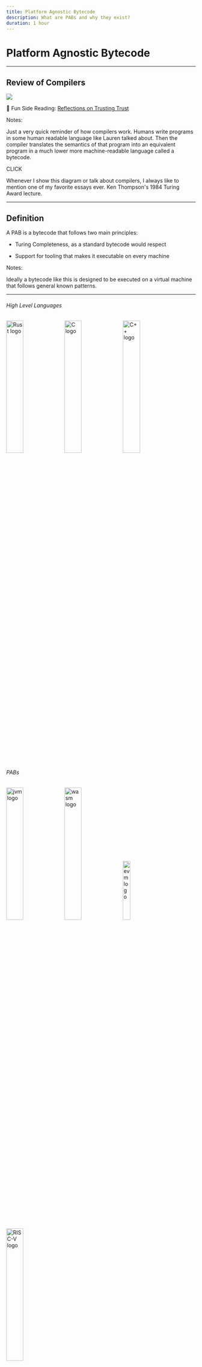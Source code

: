 ```yaml
---
title: Platform Agnostic Bytecode
description: What are PABs and why they exist?
duration: 1 hour
---
```


# Platform Agnostic Bytecode

---

## Review of Compilers

<img src="./img/pab/compiling.png" />

🤯 Fun Side Reading: <!-- .element: class="fragment" data-fragment-index="1" -->
[Reflections on Trusting Trust](https://www.cs.cmu.edu/~rdriley/487/papers/Thompson_1984_ReflectionsonTrustingTrust.pdf) <!-- .element: class="fragment" data-fragment-index="1" -->

Notes:

Just a very quick reminder of how compilers work.
Humans write programs in some human readable language like Lauren talked about.
Then the compiler translates the semantics of that program into an equivalent program in a much lower more machine-readable language called a bytecode.

CLICK

Whenever I show this diagram or talk about compilers, I always like to mention one of my favorite essays ever.
Ken Thompson's 1984 Turing Award lecture.

---

## Definition

A PAB is a bytecode that follows two main principles:

- Turing Completeness, as a standard bytecode would respect

<!-- .element: class="fragment" data-fragment-index="1" -->

- Support for tooling that makes it executable on every machine

<!-- .element: class="fragment" data-fragment-index="2" -->

Notes:

Ideally a bytecode like this is designed to be executed on a virtual machine that follows general known patterns.

---

<pba-cols>
<pba-col left>

<pba-flex center>

###### High Level Languages

<img style="width: 30%" src="img/pab/rust_logo.png" alt="Rust logo" />

<img style="width: 30%" src="img/pab/c_logo.png" alt="C logo" />

<img style="width: 30%" src="img/pab/c++_logo.png" alt="C++ logo" />

</pba-flex>
</pba-col>
<!-- .element: class="fragment" data-fragment-index="1" -->

<pba-col center>
<pba-flex center>

###### PABs

<img style="width: 30%" src="img/pab/jvm_logo.png" alt="jvm logo" />
<img style="width: 30%" src="img/pab/wasm_logo.png" alt="wasm logo" />
<img style="width: 20%" src="img/pab/eth_logo.png" alt="evm logo" />
<img style="width: 30%" src="img/pab/risc-v_logo.png" alt="RISC-V logo" />

</pba-flex>
</pba-col>
<!-- .element: class="fragment" data-fragment-index="2" -->

<pba-col right>
<pba-flex center>

###### Architecture's bytecode

<img style="width: 30%" src="img/pab/intel_logo.png" alt="intel logo" />
<img style="width: 30%" src="img/pab/arm_logo.png" alt="arm logo" />
<img style="width: 30%" src="img/pab/risc-v_logo.png" alt="RISC-V logo" />

</pba-flex>
</pba-col>
<!-- .element: class="fragment" data-fragment-index="3" -->

</pba-cols>

Notes:

From left to right you can see different levels of abstraction over the program that will ultimately be run on some machine.
Generally, from a high level language you need two compilation step if you want to pass through a PAB.

Other examples of PABs used right now:

- Inside the Linux Kernel -> eBPF
- Inside browsers -> WASM
- Inside Blockchains -> WASM
  - Full nodes
  - Light nodes (WASM inside WASM)
- LLVM Toolchain -> LLVM IR

---v

## Compiling in a PAB

<img src="./img/pab/compiling_twice.png" />

Notes:

So when we are using a PAB, we need to compile twice.
This is, of course, the cost to using a PAB.
In this lesson we'll also explore the advantages.

---

#### What a PAB allows is:

<pba-flex center>

- Portability
  <!-- .element: class="fragment" data-fragment-index="1" -->
      - Avoid Hardware Centralization
  <!-- .element: class="fragment" data-fragment-index="3" -->
- Determinism
  <!-- .element: class="fragment" data-fragment-index="2" -->
      - Make consensus possible
  <!-- .element: class="fragment" data-fragment-index="4" -->

</pba-flex>

Notes:

The main goal of a PAB is to make the code **portable**, you should be able to compile it once and then share it around without caring about the architecture on which will be executed. Of course in a decentralized network we want that different nodes, with different architectures came up to the same result if the input are the same, that's called **determinism**, if a PAB would not have determinism then reaching consensus is impossible.

---v

##### That's why PABs are so important

---

## Desireable Features

- Hardware Independence
<!-- .element: class="fragment" data-fragment-index="1" -->
- Efficiency
<!-- .element: class="fragment" data-fragment-index="2" -->
- Tool Simplicity
<!-- .element: class="fragment" data-fragment-index="3" -->
- Support as Compilation Target
<!-- .element: class="fragment" data-fragment-index="4" -->
- Sandboxing
<!-- .element: class="fragment" data-fragment-index="5" -->

Notes:

- Hardware Independence: It should not be tightly related to a specific architecture, otherwise the execution on different machine could be convoluted
- Efficiency: the execution of a PAB should be efficient, the problem for a PAB is that in the execution time is also considered the "translation" to the machine's bytecode or the interpretation
- Support as Compilation Target: The PAB should be possible to be compiled by as many as possible High Level languages
- Tool Simplicity: If the tools that makes the PAB executable are extremely complex then nobody will use it

---v

### Sandboxing?

An environment for running untrusted code without affecting the host.

<!-- .element: class="fragment" data-fragment-index="1" -->

<img style="height: 300px" src="./img/pab/sandbox.jpg" />

A SmartContract is _Arbitrary Code_ that may be executed on other people's infrastructure, we don't want SmartContracts capable of destroying the nodes on which they are executed

<!-- .element: class="fragment" data-fragment-index="2" -->

Notes:

CLICK read definition

The term sandbox is an analogy to kids playing in a sandbox.
The parent puts the kid in the sandbox and tells them they can play in the sandbox and they are safe as long as they stay in.
Don't go in the woods and get bitten by a snake or in the road and get hit by a car.
Just stay in the sandbox.

Of course the analogy isn't perfect.
The children in the sandbox stay there because the parent asked them to.
They could leave anytime they wanted to.
For actual untrusted code, a better analogy would be a walled garden or a Jail

---v

### Sandboxing?

<img src="./img/pab/jail.jpg" /> <!-- .element: class="fragment" data-fragment-index="1" -->

A sandboxed environment must be created by the executor of the PAB.

<!-- .element: class="fragment" data-fragment-index="2" -->

Notes:

Of course the security can be seen by various point of view and some examples are:

- Compilation takes too much time -> compiling bomb
- Access to the environment -> "buffer overflow" techniques

Those things can't be addressed by the PAB itself but they can give good guidelines and code design to make an 100% secure implementation of the executor possible.

---

## PAB's lifecycle example

<div class="r-stack">
<img style="width: 70%" src="img/pab/pab_path_1.svg" />
<img style="width: 70%" src="img/pab/pab_path_2.svg"/>
<!-- .element: class="fragment" data-fragment-index="1" -->
<img style="width: 70%" src="img/pab/pab_path_3.svg"/>
<!-- .element: class="fragment" data-fragment-index="2" -->
<img style="width: 70%" src="img/pab/pab_path_4.svg"/>
<!-- .element: class="fragment" data-fragment-index="3" -->
<img style="width: 70%" src="img/pab/pab_path_5.svg"/>
<!-- .element: class="fragment" data-fragment-index="4" -->
<img style="width: 70%" src="img/pab/pab_path_6.svg"/>
<!-- .element: class="fragment" data-fragment-index="5" -->
</div>

---

<!-- .slide: data-background-color="#4A2439" -->

<img rounded style="width: 300px" src="img/ink/question-mark.svg" />

---

<pba-cols>
<pba-col center>

# WebAssembly

<!-- .element: class="fragment" data-fragment-index="1" -->

</pba-col>
<pba-col center>

<img style="width: 70%" src="https://upload.wikimedia.org/wikipedia/commons/thumb/1/1f/WebAssembly_Logo.svg/1200px-WebAssembly_Logo.svg.png" alt="wasm logo" />

</pba-col>
</pba-cols>

---

## Wasm's key points

<pba-flex center>

- Hardware-independent
  <!-- .element: class="fragment" data-fragment-index="1" -->
  - Binary instruction format for a stack-based virtual machine
  <!-- .element: class="fragment" data-fragment-index="1" -->
- Supported as compilation target by many languages
  <!-- .element: class="fragment" data-fragment-index="2" -->
  - Rust, C, C++ and many others
  <!-- .element: class="fragment" data-fragment-index="2" -->
- Fast (with near-native performance)
<!-- .element: class="fragment" data-fragment-index="3" -->
- Safe (executed in a sandboxed environment)
<!-- .element: class="fragment" data-fragment-index="4" -->
- Open (programs can interoperate with their environment)
<!-- .element: class="fragment" data-fragment-index="5" -->

</pba-flex>

Notes:

WASM seems to respect every rating points we defined before

---

## Stack-Based Virtual Machine Example

<pba-cols>
<pba-col center>

Adding two number in wasm text representation (.wat)

<!-- .element: class="fragment fade-out" data-fragment-index="1" -->

```wasm [1-12|5|6|8]
(module
  (import "console" "log" (func $log (param i32)))
  (func $main
    ;; load `10` and `3` onto the stack
    i32.const 10
    i32.const 3

    i32.add ;; add up both numbers
    call $log ;; log the result
  )
  (start $main)
)
```

<!-- .element: class="fragment" data-fragment-index="0" -->

</pba-col>
<pba-col center>

<div class="r-stack">
<img src="img/pab/stack_1.svg" style="width: 100%">
<!-- .element: class="fragment" data-fragment-index="1" -->
<img src="img/pab/stack_2.svg" style="width: 100%">
<!-- .element: class="fragment" data-fragment-index="2" -->
<img src="img/pab/stack_3.svg" style="width: 100%">
<!-- .element: class="fragment" data-fragment-index="3" -->
<img src="img/pab/stack_4.svg" style="width: 100%">
<!-- .element: class="fragment" data-fragment-index="4" -->
<img src="img/pab/stack_5.svg" style="width: 100%">
<!-- .element: class="fragment" data-fragment-index="5" -->
<img src="img/pab/stack_6.svg" style="width: 100%">
<!-- .element: class="fragment" data-fragment-index="6" -->
</div>

</pba-col>
</pba-cols>

Notes:

Wasm has also a text representation,
Wat has some features that allow for better readability:

- Stack push operations can be grouped to its consuming instruction.
- Labels can be applied to elements.
- Blocks can enclosed with parenthesis instead of explicit start/end instructions.

Instructions push results to the stack and use values on the stack as arguments, the compilation process generally translate this stack-based bytecode to register based, where registers are used to pass values to instructions as a primary mechanism. The compilation will try to elide the wasm stack and work with only the architecture registers.

There is another type of stack used in wasm and that's called: shadow stack, resource to learn more: https://hackmd.io/RNp7oBzKQmmaGvssJDHxrw

---

## Wasm seems to be a perfect PAB, but

- How does communication with the environment work?
<!-- .element: class="fragment" data-fragment-index="1" -->
- How the memory is managed?
<!-- .element: class="fragment" data-fragment-index="2" -->
- How is it executed?
<!-- .element: class="fragment" data-fragment-index="4" -->

Notes:

Assuming all the things we said before wasm seems to be perfect but how those things really works?

---

## Communication with the Environment

Let's call **Embedder** the program that will take the wasm blob as input and execute it

<!-- .element: class="fragment" data-fragment-index="0" -->

- the wasm blob may expect parameters from the embedder
  - embedder -> wasm

<!-- .element: class="fragment" data-fragment-index="1" -->

- the embedder may act on a return value from the wasm
  - wasm -> embedder

<!-- .element: class="fragment" data-fragment-index="2" -->

---v

### Problem

**Wasm has no ambient access to the computing environment in which code is executed**

</br>

### Solution

<!-- .element: class="fragment" data-fragment-index="1" -->

<img src="img/pab/env_communication.svg" style="width: 70%">
<!-- .element: class="fragment" data-fragment-index="1" -->

Notes:

- Every interaction with the environment can be done only by a set of functions, called **Host Functions**, provided by the embedder and imported in wasm
- The embedder is able to call the functions defined in wasm blob, called **Runtime API**, and pass arguments through a shared memory

---

## Memory

In addition to the stack Wasm has also access to memory provided by the embedder, the **Linear Memory**.

<!-- .element: class="fragment" data-fragment-index="0" -->

</br>

- This area will be used also used as a frontier for data sharing
- To make everything secure the Embedder is doing incredibly convoluted things

<!-- .element: class="fragment" data-fragment-index="1" -->

Notes:

From Wasm the Linear Memory is byte addressable
Linear Memory can be manipulated using functions called 'store' and 'load'

The Rust compiler uses for dynamic/heap memory and to pass non primitives values to functions by emulating an additional stack within the linear memory, this emulated stack (the shadow stack) is what we would understand as stack in other architectures

---v

### Example

<div class="r-stack">
<img src="img/pab/linear_memory_1.svg" style ="width: 70%">
<!-- .element: class="fragment fade-out" data-fragment-index="1" -->
<img src="img/pab/linear_memory_2.svg" style ="width: 70%">
<!-- .element: class="fragment" data-fragment-index="1" -->
</div>

Notes:

Here's an example, wasm sees linear memory like a byte array and if it tries to access the second byte, it would use an index 1. When it's time to execute it the embedder will see this access and translate the linear memory access at index 1 to a standard memory access to base_linear_memory + 1.

Buffer overflow? Wasm uses 32 bit, this makes impossible to have an offset bigger then 4GiB, this means that the embedder can leave those 4GiB free in its virtual memory to makes impossible to the wasm blob to access any environment information. Even if the offset is only positive there are embedded that are defining as protected the 2GiB before the BLM so that if for some reason the wasm code trick the embedder to treat the offset as a signed number that would cause an Operating System error.

---

## How WASM is executed

<pba-flex left>

There are multiple ways to execute wasm:

- Ahead Of Time Compilation
- Just in Time Compilation
- Single Pass Compilation
- Interpretation
- ...

<!-- .element: class="fragment" data-fragment-index="1" -->

</pba-flex >

Notes:

AOT: Compile all the code at the beginning, this allows to makes a lot of improvement to the final code efficiency
JIT: The code is compiled only when needed, examples are functions that are compiled only when called, this leave space only to partials improvements
SPC: This is a specific technique of compilation that is made in linear time, the compilation is done only passing once on the code
Interpretation: The wasm blob is treated as any other interpreted language and executed in a Virtual Machine

---v

### Wasmtime

- It is a stand alone wasm environment
- Wasmtime is built on the optimizing Cranelift code generator to quickly generate high-quality machine code either at runtime (JIT) or ahead-of-time (AOT)
- It executes the compiled wasm blob in sandboxed environment while keeping everything extremely secure

<!--TODO: graphics-->

Notes:

- wasmtime book: https://docs.wasmtime.dev/
- Used in substrate as embedder for the blockchain logic

Cranelift is a fast, secure, relatively simple and innovative compiler backend. It takes an intermediate representation of a program generated by some frontend and compiles it to executable machine code

---v

#### Wasm lifecycle in Wasmtime

<div class="r-stack">
<img style="width: 70%" src="img/pab/wasmtime_exec_1.svg" />
<img style="width: 70%" src="img/pab/wasmtime_exec_2.svg"/>
<!-- .element: class="fragment" data-fragment-index="1" -->
<img style="width: 70%" src="img/pab/wasmtime_exec_3.svg"/>
<!-- .element: class="fragment" data-fragment-index="2" -->
<img style="width: 70%" src="img/pab/wasmtime_exec_4.svg"/>
<!-- .element: class="fragment" data-fragment-index="3" -->
</div>

---v

### Wasmi

- It is a wasm environment with support for embedded environment such as WebAssembly itself
- Focus on simple, correct and deterministic WebAssembly execution
- The technique of execution is interpretation but:
  - The wasm code is transpiled to WASMI IR, another stack-based bytecode
  - The WASMI IR is then interpreted by a Virtual Machine

<!--TODO: graphics-->

Notes:

proposal to switch from a stack based ir to registry based ir https://github.com/paritytech/wasmi/issues/361

paper explaining the efficiency of translating wasm to registry based code https://www.intel.com/content/www/us/en/developer/articles/technical/webassembly-interpreter-design-wasm-micro-runtime.html <!-- markdown-link-check-disable-line -->

Due to it's characteristics it is mainly used to execute SmartContracts on chain

---v

#### Wasm lifecycle in Wasmi

<div class="r-stack">
<img style="width: 70%" src="img/pab/wasmi_exec_1.svg" />
<img style="width: 70%" src="img/pab/wasmi_exec_2.svg"/>
<!-- .element: class="fragment" data-fragment-index="1" -->
<img style="width: 70%" src="img/pab/wasmi_exec_3.svg"/>
<!-- .element: class="fragment" data-fragment-index="2" -->
<img style="width: 70%" src="img/pab/wasmi_exec_4.svg"/>
<!-- .element: class="fragment" data-fragment-index="3" -->
</div>

<!-- Really nice slide but there's not enough knowledge about substrate

There are also light clients, where both Runtime and Client are implemented in wasm, so we have:

- A browser as embedder of the node's client
  - the node's client as embedder for the node's runtime
    - the node's runtime as embedder for the SmartContract


<img style="height: 30vh" src="img/pab/mind-blown-explosion.gif" alt="mind blow explosion" />

We have a double recursion of a PAB that embed itself

-->

---

# Alternatives

---v

## EVM

- The **Ethereum Virtual Machine** executes a stack machine
  - Interesting: here the bytecode was create to be executed in a blockchain, so instructions are not hardware-dependent but there are instruction tightly related to Cryptography and others blockchain instructions

---v

## CosmWasm

- Wasm is always used but with different tools
- They use CosmWasm as Embedder and internally is used Wasmer, a Single Pass Compiler

---v

## Solana eBPF

- eBPF is used as PAB, but intrinsically eBPF has a lot of restrictions
- Solana forked the eBPF backend of LLVM to makes every program to be compiled in eBPF
- The Embedder is rBFP, a virtual machine for eBPF programs

Notes:
https://forum.polkadot.network/t/ebpf-contracts-hackathon/1084

---v

## RISC-V ?!

- RISC-V is a new instruction-set architecture
- main goals are:
  - real ISA suitable for direct native hardware implementation
  - avoids “over-architecting”

</br>

Being so simple and "Hardware-Independent" there are work in progress experiments to test if it is suitable to become the new polkadot smart contract language

Notes:
Discussion about using RISC-V as smart contract language: https://forum.polkadot.network/t/exploring-alternatives-to-wasm-for-smart-contracts/2434

RISC-V Instruction Set Manual, Unprivileged ISA: https://github.com/riscv/riscv-isa-manual/releases/download/Ratified-IMAFDQC/riscv-spec-20191213.pdf

---

## Activity: Compiling Rust to Wasm

- Let's make a simple Rust crate that compiles to Wasm!
- Clone https://github.com/Polkadot-Blockchain-Academy/pba-wasm-executor

---v

### Activity: Compiling Rust to Wasm

- A target triple consists of three strings separated by a hyphen, with a possible fourth string at the end preceded by a hyphen.
- The first is the **architecture**, the second is the **"vendor"**, the third is the **OS type**, and the optional fourth is environment type.

* `wasm32-unknown-emscripten`: Legacy, provides some kind of `std`-like environment
* `wasm32-unknown-unknown` ✓ WebAssembly: Can compile anywhere, can run anywhere, no `std`
* `wasm32-wasi` ✓ WebAssembly with WASI

---v

### Rust -> Wasm Details

```rust
#[no_mangle] // don't re-name symbols while linking
pub extern "C" fn add_one() { // use C-style ABI
  ...
}
```

and if a library:

```
[lib]
crate-type = ["cdylib"]
```

---v

### Activity: Compiling Rust to Wasm

```
rustup target add wasm32-unknown-unknown

cargo build --target wasm32-unknown-unknown --release

wasmtime ./target/wasm32-unknown-unknown/release/wasm-crate.wasm --invoke <func_name> <arg1> <arg2> ...
```

---v

## Additional Resources! 😋

> Check speaker notes (click "s" 😉)

Notes:

- More on PAB:

  - https://github.com/gabriele-0201/IPABDN/blob/main/thesis/IPABDN.pdf

- More on Rust target spec:

  - https://rust-lang.github.io/rfcs/0131-target-specification.html

- Lin Clark's awesome talks on WASI (not super relevant to our work though):

  - https://www.youtube.com/watch?v=fh9WXPu0hw8
  - https://www.youtube.com/watch?v=HktWin_LPf4

- `wasm-unknown` vs `wasm-wasi`:

  - https://users.rust-lang.org/t/wasm32-unknown-unknown-vs-wasm32-wasi/78325/5

- `extern "C"`:

  - https://doc.rust-lang.org/std/keyword.extern.html
  - https://doc.rust-lang.org/book/ch19-01-unsafe-rust.html#using-extern-functions-to-call-external-code

- Chapter 11 of this book is a great read: https://nostarch.com/rust-rustaceans
